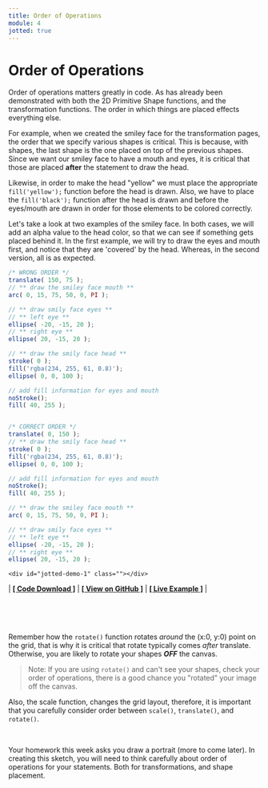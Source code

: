 ```yaml
---
title: Order of Operations
module: 4
jotted: true
---
```


# Order of Operations

Order of operations matters greatly in code. As has already been demonstrated with both the 2D Primitive Shape functions, and the transformation functions. The order in which things are placed effects everything else.

For example, when we created the smiley face for the transformation pages, the order that we specify various shapes is critical. This is because, with shapes, the last shape is the one placed on top of the previous shapes. Since we want our smiley face to have a mouth and eyes, it is critical that those are placed **after** the statement to draw the head.

Likewise, in order to make the head "yellow" we must place the appropriate `fill('yellow');` function before the head is drawn. Also, we have to place the `fill('black');` function after the head is drawn and before the eyes/mouth are drawn in order for those elements to be colored correctly.

Let's take a look at two examples of the smiley face. In both cases, we will add an alpha value to the head color, so that we can see if something gets placed behind it. In the first example, we will try to draw the eyes and mouth first, and notice that they are 'covered' by the head. Whereas, in the second version, all is as expected.

```js
/* WRONG ORDER */
translate( 150, 75 );
// ** draw the smiley face mouth **
arc( 0, 15, 75, 50, 0, PI );

// ** draw smily face eyes **
// ** left eye **
ellipse( -20, -15, 20 );
// ** right eye **
ellipse( 20, -15, 20 );

// ** draw the smily face head **
stroke( 0 );
fill('rgba(234, 255, 61, 0.8)');
ellipse( 0, 0, 100 );

// add fill information for eyes and mouth
noStroke();
fill( 40, 255 );


/* CORRECT ORDER */
translate( 0, 150 );
// ** draw the smily face head **
stroke( 0 );
fill('rgba(234, 255, 61, 0.8)');
ellipse( 0, 0, 100 );

// add fill information for eyes and mouth
noStroke();
fill( 40, 255 );

// ** draw the smiley face mouth **
arc( 0, 15, 75, 50, 0, PI );

// ** draw smily face eyes **
// ** left eye **
ellipse( -20, -15, 20 );
// ** right eye **
ellipse( 20, -15, 20 );
```


    <div id="jotted-demo-1" class=""></div>
</div>
<script>
    new Jotted(document.querySelector("#jotted-demo-1"), {
    files: [
        {
            type: "js",
            url:"https://raw.githubusercontent.com/Montana-Media-Arts/120_CreativeCoding/master/lecture_code/04/14_order_smiley_01/sketch.js"
        },
        {
            type: "html",
            url:"../../../p5_resources/index.html"
    }],
    // plugins: [ "codemirror", "console" ]
    plugins: [ "codemirror" ]
});
</script>

| [**[ Code Download ]**](https://github.com/Montana-Media-Arts/120_CreativeCoding/raw/master/lecture_code/04/14_order_smiley_01/14_order_smiley_01.zip) | [**[ View on GitHub ]**](https://github.com/Montana-Media-Arts/120_CreativeCoding/raw/master/lecture_code/04/14_order_smiley_01/) | [**[ Live Example ]**](https://montana-media-arts.github.io/120_CreativeCoding/lecture_code/04/14_order_smiley_01/) |



<br />
<br />
<br />


Remember how the `rotate()` function rotates _around_ the (x:0, y:0) point on the grid, that is why it is critical that rotate typically comes _after_ translate. Otherwise, you are likely to rotate your shapes **_OFF_** the canvas.

> Note: If you are using `rotate()` and can't see your shapes, check your order of operations, there is a good chance you "rotated" your image off the canvas.

Also, the scale function, changes the grid layout, therefore, it is important that you carefully consider order between `scale()`, `translate()`, and `rotate()`.

<br />


Your homework this week asks you draw a portrait (more to come later). In creating this sketch, you will need to think carefully about order of operations for your statements. Both for transformations, and shape placement.
